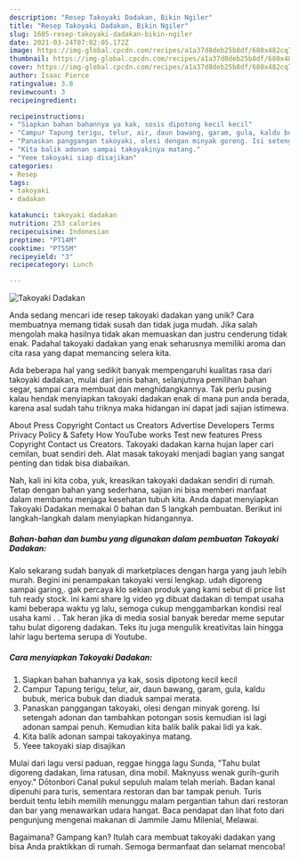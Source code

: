 ```yaml
---
description: "Resep Takoyaki Dadakan, Bikin Ngiler"
title: "Resep Takoyaki Dadakan, Bikin Ngiler"
slug: 1605-resep-takoyaki-dadakan-bikin-ngiler
date: 2021-03-24T07:02:05.172Z
image: https://img-global.cpcdn.com/recipes/a1a37d8deb25b8df/680x482cq70/takoyaki-dadakan-foto-resep-utama.jpg
thumbnail: https://img-global.cpcdn.com/recipes/a1a37d8deb25b8df/680x482cq70/takoyaki-dadakan-foto-resep-utama.jpg
cover: https://img-global.cpcdn.com/recipes/a1a37d8deb25b8df/680x482cq70/takoyaki-dadakan-foto-resep-utama.jpg
author: Isaac Pierce
ratingvalue: 3.8
reviewcount: 3
recipeingredient:

recipeinstructions:
- "Siapkan bahan bahannya ya kak, sosis dipotong kecil kecil"
- "Campur Tapung terigu, telur, air, daun bawang, garam, gula, kaldu bubuk, merica bubuk dan diaduk sampai merata."
- "Panaskan panggangan takoyaki, olesi dengan minyak goreng. Isi setengah adonan dan tambahkan potongan sosis kemudian isi lagi adonan sampai penuh. Kemudian kita balik balik pakai lidi ya kak."
- "Kita balik adonan sampai takoyakinya matang."
- "Yeee takoyaki siap disajikan"
categories:
- Resep
tags:
- takoyaki
- dadakan

katakunci: takoyaki dadakan 
nutrition: 253 calories
recipecuisine: Indonesian
preptime: "PT14M"
cooktime: "PT55M"
recipeyield: "3"
recipecategory: Lunch

---
```



![Takoyaki Dadakan](https://img-global.cpcdn.com/recipes/a1a37d8deb25b8df/680x482cq70/takoyaki-dadakan-foto-resep-utama.jpg)

Anda sedang mencari ide resep takoyaki dadakan yang unik? Cara membuatnya memang tidak susah dan tidak juga mudah. Jika salah mengolah maka hasilnya tidak akan memuaskan dan justru cenderung tidak enak. Padahal takoyaki dadakan yang enak seharusnya memiliki aroma dan cita rasa yang dapat memancing selera kita.

Ada beberapa hal yang sedikit banyak mempengaruhi kualitas rasa dari takoyaki dadakan, mulai dari jenis bahan, selanjutnya pemilihan bahan segar, sampai cara membuat dan menghidangkannya. Tak perlu pusing kalau hendak menyiapkan takoyaki dadakan enak di mana pun anda berada, karena asal sudah tahu triknya maka hidangan ini dapat jadi sajian istimewa.

About Press Copyright Contact us Creators Advertise Developers Terms Privacy Policy &amp; Safety How YouTube works Test new features Press Copyright Contact us Creators. Takoyaki dadakan karna hujan laper cari cemilan, buat sendiri deh. Alat masak takoyaki menjadi bagian yang sangat penting dan tidak bisa diabaikan.


Nah, kali ini kita coba, yuk, kreasikan takoyaki dadakan sendiri di rumah. Tetap dengan bahan yang sederhana, sajian ini bisa memberi manfaat dalam membantu menjaga kesehatan tubuh kita. Anda dapat menyiapkan Takoyaki Dadakan memakai 0 bahan dan 5 langkah pembuatan. Berikut ini langkah-langkah dalam menyiapkan hidangannya.

<!--inarticleads1-->

##### Bahan-bahan dan bumbu yang digunakan dalam pembuatan Takoyaki Dadakan:



Kalo sekarang sudah banyak di marketplaces dengan harga yang jauh lebih murah. Begini ini penampakan takoyaki versi lengkap. udah digoreng sampai garing,. gak percaya klo sekian produk yang kami sebut di price list tuh ready stock. ini kami share lg video yg dibuat dadakan di tempat usaha kami beberapa waktu yg lalu, semoga cukup menggambarkan kondisi real usaha kami . . Tak heran jika di media sosial banyak beredar meme seputar tahu bulat digoreng dadakan. Teks itu juga mengulik kreativitas lain hingga lahir lagu bertema serupa di Youtube. 

<!--inarticleads2-->

##### Cara menyiapkan Takoyaki Dadakan:

1. Siapkan bahan bahannya ya kak, sosis dipotong kecil kecil
1. Campur Tapung terigu, telur, air, daun bawang, garam, gula, kaldu bubuk, merica bubuk dan diaduk sampai merata.
1. Panaskan panggangan takoyaki, olesi dengan minyak goreng. Isi setengah adonan dan tambahkan potongan sosis kemudian isi lagi adonan sampai penuh. Kemudian kita balik balik pakai lidi ya kak.
1. Kita balik adonan sampai takoyakinya matang.
1. Yeee takoyaki siap disajikan


Mulai dari lagu versi paduan, reggae hingga lagu Sunda, &#34;Tahu bulat digoreng dadakan, lima ratusan, dina mobil. Maknyuss wenak gurih-gurih enyoy.&#34; Dōtonbori Canal pukul sepuluh malam telah meriah. Badan kanal dipenuhi para turis, sementara restoran dan bar tampak penuh. Turis berduit tentu lebih memilih menunggu malam pergantian tahun dari restoran dan bar yang menawarkan udara hangat. Baca pendapat dan lihat foto dari pengunjung mengenai makanan di Jammile Jamu Milenial, Melawai. 

Bagaimana? Gampang kan? Itulah cara membuat takoyaki dadakan yang bisa Anda praktikkan di rumah. Semoga bermanfaat dan selamat mencoba!
